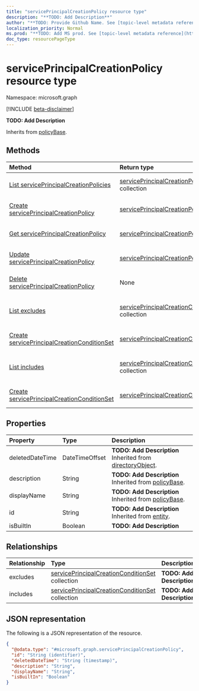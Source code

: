 ```yaml
---
title: "servicePrincipalCreationPolicy resource type"
description: "**TODO: Add Description**"
author: "**TODO: Provide Github Name. See [topic-level metadata reference](https://msgo.azurewebsites.net/add/document/guidelines/metadata.html#topic-level-metadata)**"
localization_priority: Normal
ms.prod: "**TODO: Add MS prod. See [topic-level metadata reference](https://msgo.azurewebsites.net/add/document/guidelines/metadata.html#topic-level-metadata)**"
doc_type: resourcePageType
---
```


# servicePrincipalCreationPolicy resource type

Namespace: microsoft.graph

[!INCLUDE [beta-disclaimer](../../includes/beta-disclaimer.md)]

**TODO: Add Description**


Inherits from [policyBase](../resources/policybase.md).

## Methods
|Method|Return type|Description|
|:---|:---|:---|
|[List servicePrincipalCreationPolicies](../api/serviceprincipalcreationpolicy-list.md)|[servicePrincipalCreationPolicy](../resources/serviceprincipalcreationpolicy.md) collection|Get a list of the [servicePrincipalCreationPolicy](../resources/serviceprincipalcreationpolicy.md) objects and their properties.|
|[Create servicePrincipalCreationPolicy](../api/serviceprincipalcreationpolicy-create.md)|[servicePrincipalCreationPolicy](../resources/serviceprincipalcreationpolicy.md)|Create a new [servicePrincipalCreationPolicy](../resources/serviceprincipalcreationpolicy.md) object.|
|[Get servicePrincipalCreationPolicy](../api/serviceprincipalcreationpolicy-get.md)|[servicePrincipalCreationPolicy](../resources/serviceprincipalcreationpolicy.md)|Read the properties and relationships of a [servicePrincipalCreationPolicy](../resources/serviceprincipalcreationpolicy.md) object.|
|[Update servicePrincipalCreationPolicy](../api/serviceprincipalcreationpolicy-update.md)|[servicePrincipalCreationPolicy](../resources/serviceprincipalcreationpolicy.md)|Update the properties of a [servicePrincipalCreationPolicy](../resources/serviceprincipalcreationpolicy.md) object.|
|[Delete servicePrincipalCreationPolicy](../api/serviceprincipalcreationpolicy-delete.md)|None|Deletes a [servicePrincipalCreationPolicy](../resources/serviceprincipalcreationpolicy.md) object.|
|[List excludes](../api/serviceprincipalcreationpolicy-list-excludes.md)|[servicePrincipalCreationConditionSet](../resources/serviceprincipalcreationconditionset.md) collection|Get the servicePrincipalCreationConditionSet resources from the excludes navigation property.|
|[Create servicePrincipalCreationConditionSet](../api/serviceprincipalcreationpolicy-post-excludes.md)|[servicePrincipalCreationConditionSet](../resources/serviceprincipalcreationconditionset.md)|Create a new servicePrincipalCreationConditionSet object.|
|[List includes](../api/serviceprincipalcreationpolicy-list-includes.md)|[servicePrincipalCreationConditionSet](../resources/serviceprincipalcreationconditionset.md) collection|Get the servicePrincipalCreationConditionSet resources from the includes navigation property.|
|[Create servicePrincipalCreationConditionSet](../api/serviceprincipalcreationpolicy-post-includes.md)|[servicePrincipalCreationConditionSet](../resources/serviceprincipalcreationconditionset.md)|Create a new servicePrincipalCreationConditionSet object.|

## Properties
|Property|Type|Description|
|:---|:---|:---|
|deletedDateTime|DateTimeOffset|**TODO: Add Description** Inherited from [directoryObject](../resources/directoryobject.md).|
|description|String|**TODO: Add Description** Inherited from [policyBase](../resources/policybase.md).|
|displayName|String|**TODO: Add Description** Inherited from [policyBase](../resources/policybase.md).|
|id|String|**TODO: Add Description** Inherited from [entity](../resources/entity.md).|
|isBuiltIn|Boolean|**TODO: Add Description**|

## Relationships
|Relationship|Type|Description|
|:---|:---|:---|
|excludes|[servicePrincipalCreationConditionSet](../resources/serviceprincipalcreationconditionset.md) collection|**TODO: Add Description**|
|includes|[servicePrincipalCreationConditionSet](../resources/serviceprincipalcreationconditionset.md) collection|**TODO: Add Description**|

## JSON representation
The following is a JSON representation of the resource.
<!-- {
  "blockType": "resource",
  "keyProperty": "id",
  "@odata.type": "microsoft.graph.servicePrincipalCreationPolicy",
  "baseType": "microsoft.graph.policyBase",
  "openType": false
}
-->
``` json
{
  "@odata.type": "#microsoft.graph.servicePrincipalCreationPolicy",
  "id": "String (identifier)",
  "deletedDateTime": "String (timestamp)",
  "description": "String",
  "displayName": "String",
  "isBuiltIn": "Boolean"
}
```
